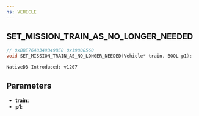 ```yaml
---
ns: VEHICLE
---
```

## SET_MISSION_TRAIN_AS_NO_LONGER_NEEDED

```c
// 0xBBE7648349B49BE8 0x19808560
void SET_MISSION_TRAIN_AS_NO_LONGER_NEEDED(Vehicle* train, BOOL p1);
```

```
NativeDB Introduced: v1207
```

## Parameters
* **train**:
* **p1**:
